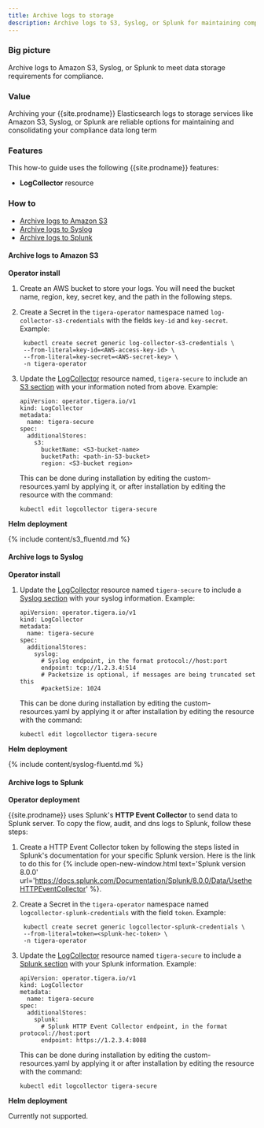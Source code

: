 ```yaml
---
title: Archive logs to storage
description: Archive logs to S3, Syslog, or Splunk for maintaining compliance data.
---
```


### Big picture

Archive logs to Amazon S3, Syslog, or Splunk to meet data storage requirements for compliance.

### Value

Archiving your {{site.prodname}} Elasticsearch logs to storage services like Amazon S3, Syslog, or Splunk are reliable 
options for maintaining and consolidating your compliance data long term

### Features

This how-to guide uses the following {{site.prodname}} features:
- **LogCollector** resource

### How to

* [Archive logs to Amazon S3](#archive-logs-to-amazon-s3)
* [Archive logs to Syslog](#archive-logs-to-syslog)
* [Archive logs to Splunk](#archive-logs-to-splunk)


#### Archive logs to Amazon S3

**Operator install**

1. Create an AWS bucket to store your logs.
   You will need the bucket name, region, key, secret key, and the path in the following steps.

2. Create a Secret in the `tigera-operator` namespace named `log-collector-s3-credentials` with the fields `key-id` and `key-secret`.
   Example:

   ```
    kubectl create secret generic log-collector-s3-credentials \
    --from-literal=key-id=<AWS-access-key-id> \
    --from-literal=key-secret=<AWS-secret-key> \
    -n tigera-operator
   ```

3. Update the [LogCollector]({{site.baseurl}}/reference/installation/api#operator.tigera.io/v1.LogCollector)
   resource named, `tigera-secure` to include an [S3 section]({{site.baseurl}}/reference/installation/api#operator.tigera.io/v1.S3StoreSpec)
   with your information noted from above.
   Example:

   ```
   apiVersion: operator.tigera.io/v1
   kind: LogCollector
   metadata:
     name: tigera-secure
   spec:
     additionalStores:
       s3:
         bucketName: <S3-bucket-name>
         bucketPath: <path-in-S3-bucket>
         region: <S3-bucket region>
   ```
   This can be done during installation by editing the custom-resources.yaml
   by applying it, or after installation by editing the resource with the command:

   ```
   kubectl edit logcollector tigera-secure
   ```

**Helm deployment**

{% include content/s3_fluentd.md %}


#### Archive logs to Syslog

**Operator install**

1. Update the
   [LogCollector]({{site.baseurl}}/reference/installation/api#operator.tigera.io/v1.LogCollector)
   resource named `tigera-secure` to include
   a [Syslog section]({{site.baseurl}}/reference/installation/api#operator.tigera.io/v1.SyslogStoreSpec)
   with your syslog information.
   Example:
   ```
   apiVersion: operator.tigera.io/v1
   kind: LogCollector
   metadata:
     name: tigera-secure
   spec:
     additionalStores:
       syslog:
         # Syslog endpoint, in the format protocol://host:port
         endpoint: tcp://1.2.3.4:514
         # Packetsize is optional, if messages are being truncated set this
         #packetSize: 1024
   ```
   This can be done during installation by editing the custom-resources.yaml
   by applying it or after installation by editing the resource with the command:
   ```
   kubectl edit logcollector tigera-secure
   ```

**Helm deployment**

{% include content/syslog-fluentd.md %}


#### Archive logs to Splunk

**Operator deployment**

{{site.prodname}} uses Splunk's **HTTP Event Collector** to send data to Splunk server. To copy the flow, audit, and dns logs to Splunk, follow these steps:

1. Create a HTTP Event Collector token by following the steps listed in Splunk's documentation for your specific Splunk version. Here is the link to do this for {% include open-new-window.html text='Splunk version 8.0.0' url='https://docs.splunk.com/Documentation/Splunk/8.0.0/Data/UsetheHTTPEventCollector' %}.

2. Create a Secret in the `tigera-operator` namespace named `logcollector-splunk-credentials` with the field `token`.
   Example:

   ```
    kubectl create secret generic logcollector-splunk-credentials \
    --from-literal=token=<splunk-hec-token> \
    -n tigera-operator
   ```

3. Update the
   [LogCollector]({{site.baseurl}}/reference/installation/api#operator.tigera.io/v1.LogCollector)
   resource named `tigera-secure` to include
   a [Splunk section]({{site.baseurl}}/reference/installation/api#operator.tigera.io/v1.SplunkStoreSpec)
   with your Splunk information.
   Example:
   ```
   apiVersion: operator.tigera.io/v1
   kind: LogCollector
   metadata:
     name: tigera-secure
   spec:
     additionalStores:
       splunk:
         # Splunk HTTP Event Collector endpoint, in the format protocol://host:port
         endpoint: https://1.2.3.4:8088
   ```
   This can be done during installation by editing the custom-resources.yaml
   by applying it or after installation by editing the resource with the command:
   ```
   kubectl edit logcollector tigera-secure
   ```

**Helm deployment**

Currently not supported.
